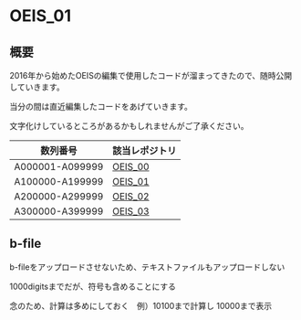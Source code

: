# OEIS_01

## 概要

2016年から始めたOEISの編集で使用したコードが溜まってきたので、随時公開していきます。

当分の間は直近編集したコードをあげていきます。

文字化けしているところがあるかもしれませんがご了承ください。

|  数列番号  |  該当レポジトリ  |
| ---- | ---- |
|  A000001-A099999  |  [OEIS_00](https://github.com/manman4/OEIS_00)  |
|  A100000-A199999  |  [OEIS_01](https://github.com/manman4/OEIS_01)  |
|  A200000-A299999  |  [OEIS_02](https://github.com/manman4/OEIS_02)  |
|  A300000-A399999  |  [OEIS_03](https://github.com/manman4/OEIS_03)  |

## b-file

b-fileをアップロードさせないため、テキストファイルもアップロードしない

1000digitsまでだが、符号も含めることにする

念のため、計算は多めにしておく　例）10100まで計算し 10000まで表示
